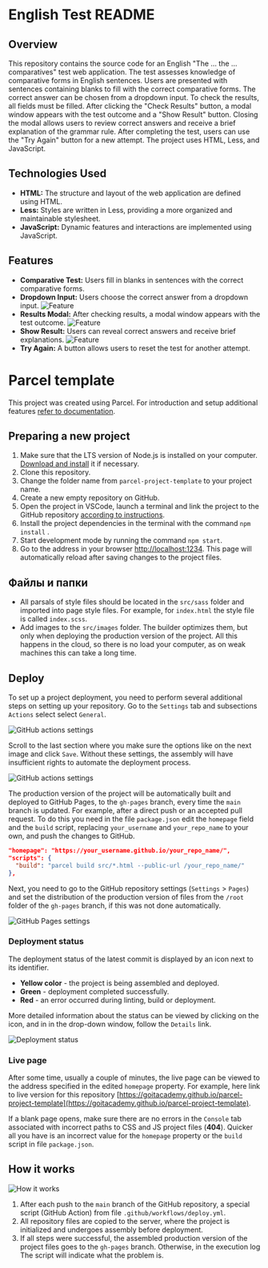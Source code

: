 # English Test README

## Overview

This repository contains the source code for an English "The … the …
comparatives" test web application. The test assesses knowledge of comparative
forms in English sentences. Users are presented with sentences containing blanks
to fill with the correct comparative forms. The correct answer can be chosen
from a dropdown input. To check the results, all fields must be filled. After
clicking the "Check Results" button, a modal window appears with the test
outcome and a "Show Result" button. Closing the modal allows users to review
correct answers and receive a brief explanation of the grammar rule. After
completing the test, users can use the "Try Again" button for a new attempt. The
project uses HTML, Less, and JavaScript.

## Technologies Used

- **HTML:** The structure and layout of the web application are defined using
  HTML.
- **Less:** Styles are written in Less, providing a more organized and
  maintainable stylesheet.
- **JavaScript:** Dynamic features and interactions are implemented using
  JavaScript.

## Features

- **Comparative Test:** Users fill in blanks in sentences with the correct
  comparative forms.
- **Dropdown Input:** Users choose the correct answer from a dropdown input.
  ![Feature](./src/images/Feature-1.jpg)
- **Results Modal:** After checking results, a modal window appears with the
  test outcome. ![Feature](./src/images/Feature-2.jpg)
- **Show Result:** Users can reveal correct answers and receive brief
  explanations. ![Feature](./src/images/Feature-3.jpg)
- **Try Again:** A button allows users to reset the test for another attempt.

# Parcel template

This project was created using Parcel. For introduction and setup additional
features [refer to documentation](https://parceljs.org/).

## Preparing a new project

1. Make sure that the LTS version of Node.js is installed on your computer.
   [Download and install](https://nodejs.org/en/) it if necessary.
2. Clone this repository.
3. Change the folder name from `parcel-project-template` to your project name.
4. Create a new empty repository on GitHub.
5. Open the project in VSCode, launch a terminal and link the project to the
   GitHub repository
   [according to instructions](https://docs.github.com/en/get-started/getting-started-with-git/managing-remote-repositories#changing-a-remote-repositorys-url).
6. Install the project dependencies in the terminal with the command
   `npm install` .
7. Start development mode by running the command `npm start`.
8. Go to the address in your browser
   [http://localhost:1234](http://localhost:1234). This page will automatically
   reload after saving changes to the project files.

## Файлы и папки

- All parsals of style files should be located in the `src/sass` folder and
  imported into page style files. For example, for `index.html` the style file
  is called `index.scss`.
- Add images to the `src/images` folder. The builder optimizes them, but only
  when deploying the production version of the project. All this happens in the
  cloud, so there is no load your computer, as on weak machines this can take a
  long time.

## Deploy

To set up a project deployment, you need to perform several additional steps on
setting up your repository. Go to the `Settings` tab and subsections `Actions`
select select `General`.

![GitHub actions settings](./assets/actions-config-step-1.png)

Scroll to the last section where you make sure the options like on the next
image and click `Save`. Without these settings, the assembly will have
insufficient rights to automate the deployment process.

![GitHub actions settings](./assets/actions-config-step-2.png)

The production version of the project will be automatically built and deployed
to GitHub Pages, to the `gh-pages` branch, every time the `main` branch is
updated. For example, after a direct push or an accepted pull request. To do
this you need in the file `package.json` edit the `homepage` field and the
`build` script, replacing `your_username` and `your_repo_name` to your own, and
push the changes to GitHub.

```json
"homepage": "https://your_username.github.io/your_repo_name/",
"scripts": {
  "build": "parcel build src/*.html --public-url /your_repo_name/"
},
```

Next, you need to go to the GitHub repository settings (`Settings` > `Pages`)
and set the distribution of the production version of files from the `/root`
folder of the `gh-pages` branch, if this was not done automatically.

![GitHub Pages settings](./assets/repo-settings.png)

### Deployment status

The deployment status of the latest commit is displayed by an icon next to its
identifier.

- **Yellow color** - the project is being assembled and deployed.
- **Green** - deployment completed successfully.
- **Red** - an error occurred during linting, build or deployment.

More detailed information about the status can be viewed by clicking on the
icon, and in in the drop-down window, follow the `Details` link.

![Deployment status](./assets/status.png)

### Live page

After some time, usually a couple of minutes, the live page can be viewed to the
address specified in the edited `homepage` property. For example, here link to
live version for this repository
[https://goitacademy.github.io/parcel-project-template](https://goitacademy.github.io/parcel-project-template).

If a blank page opens, make sure there are no errors in the `Console` tab
associated with incorrect paths to CSS and JS project files (**404**). Quicker
all you have is an incorrect value for the `homepage` property or the `build`
script in file `package.json`.

## How it works

![How it works](./assets/how-it-works.png)

1. After each push to the `main` branch of the GitHub repository, a special
   script (GitHub Action) from file `.github/workflows/deploy.yml`.
2. All repository files are copied to the server, where the project is
   initialized and undergoes assembly before deployment.
3. If all steps were successful, the assembled production version of the project
   files goes to the `gh-pages` branch. Otherwise, in the execution log The
   script will indicate what the problem is.
